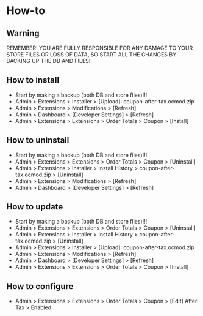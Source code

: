 # How-to

## Warning
REMEMBER! YOU ARE FULLY RESPONSIBLE FOR ANY DAMAGE TO YOUR STORE FILES OR LOSS OF DATA, SO START ALL THE CHANGES BY BACKING UP THE DB AND FILES!

## How to install
* Start by making a backup (both DB and store files)!!!
* Admin > Extensions > Installer > [Upload]: coupon-after-tax.ocmod.zip
* Admin > Extensions > Modifications > [Refresh]
* Admin > Dashboard > [Developer Settings] > [Refresh]
* Admin > Extensions > Extensions > Order Totals > Coupon > [Install]

## How to uninstall
* Start by making a backup (both DB and store files)!!!
* Admin > Extensions > Extensions > Order Totals > Coupon > [Uninstall]
* Admin > Extensions > Installer > Install History > coupon-after-tax.ocmod.zip > [Uninstall]
* Admin > Extensions > Modifications > [Refresh]
* Admin > Dashboard > [Developer Settings] > [Refresh]

## How to update
* Start by making a backup (both DB and store files)!!!
* Admin > Extensions > Extensions > Order Totals > Coupon > [Uninstall]
* Admin > Extensions > Installer > Install History > coupon-after-tax.ocmod.zip > [Uninstall]
* Admin > Extensions > Installer > [Upload]: coupon-after-tax.ocmod.zip
* Admin > Extensions > Modifications > [Refresh]
* Admin > Dashboard > [Developer Settings] > [Refresh]
* Admin > Extensions > Extensions > Order Totals > Coupon > [Install]

## How to configure
* Admin > Extensions > Extensions > Order Totals > Coupon > [Edit]
    After Tax > Enabled
